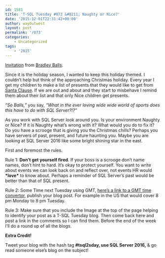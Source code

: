 ```yaml
---
id: 1581
title: 'T-SQL Tuesday #073 &#8211; Naughty or Nice?'
date: '2015-12-01T22:31:42+00:00'
author: way0utwest
layout: post
permalink: '/073'
categories:
    - Uncategorized
tags:
    - '2015'
---
```


[Invitation](http://www.sqlballs.com/2015/12/t-sql-tuesday-73-invitation-naughty-or.html) from [Bradley Balls](http://www.sqlballs.com/).

Since it is the holiday season, I wanted to keep this holiday themed. I couldn’t help but think of the approaching Christmas holiday. Every year I get my children to make a list of presents that they would like to get from [Santa Clause](http://www.northpole.com/). If we are out and about and they start to misbehave I remind them about their list and that only Nice children get presents.

*“So Balls,”* you say, *“What in the ever loving wide wide world of sports does this have to do with SQL Server?!?”*

As you work with SQL Server look around you. Is your environment Naughty or Nice? If it is Naughty what’s wrong with it? What would you do to fix it? Do you have a scrooge that is giving you the Christmas chills? Perhaps you have servers of past, present, and future haunting you. Maybe you are looking at SQL Server 2016 like some bright shining star in the east.

First and foremost the rules.

Rule 1: **Don’t get yourself fired**. If your boss is a scrooge don’t name names, don’t hint to hard. It’s okay to protect yourself. You want to write about events we can look back on and reflect over, not events HR would **\*love\*** to know about. Perhaps a reminder of SQL Server’s past would be better than that of SQL present.

Rule 2: Some Time next Tuesday using GMT, [here’s a link to a GMT time convertor](http://www.worldtimeserver.com/convert_time_in_UTC.aspx), publish your blog post. For example in the US that would cover 8 pm Monday to 8 pm Tuesday.

Rule 3: Make sure that you include the Image at the top of the page helping to identify your post as a T-SQL Tuesday blog. Then come back here and post a link in the comments so I can find them. Before the end of the week I’ll do a round up of all the blogs.

**Extra Credit!**

Tweet your blog with the hash tag **\#tsql2sday, use SQL Server 2016,** &amp; go read someone else’s blog on the subject!